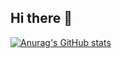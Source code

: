 ## Hi there 👋

[![Anurag's GitHub stats](https://github-readme-stats.vercel.app/api?username=enoch3712)](https://github.com/enoch3712/github-readme-stats)
